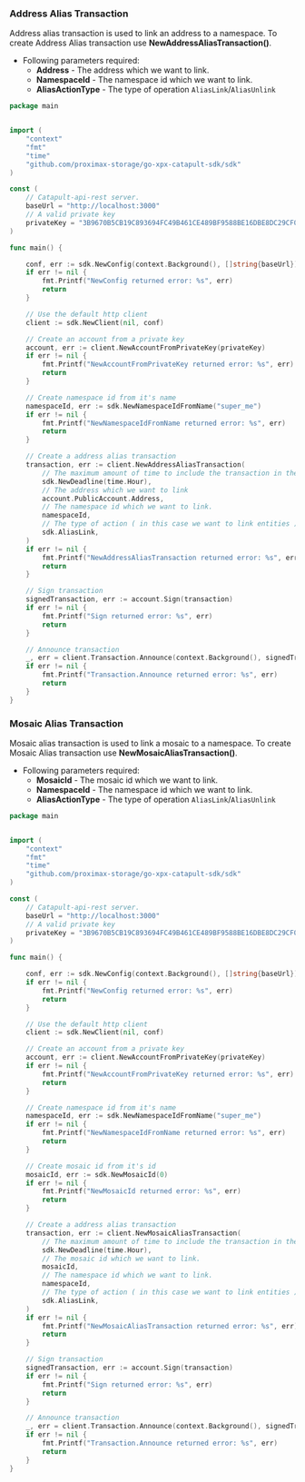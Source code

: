 ### Address Alias Transaction

Address alias transaction is used to link an address to a namespace.
To create Address Alias transaction use **NewAddressAliasTransaction()**.

- Following parameters required:
  - **Address** - The address which we want to link.
  - **NamespaceId** - The namespace id which we want to link.
  - **AliasActionType** - The type of operation `AliasLink`/`AliasUnlink`

```go
package main


import (
    "context"
    "fmt"
    "time"
    "github.com/proximax-storage/go-xpx-catapult-sdk/sdk"
)

const (
    // Catapult-api-rest server.
    baseUrl = "http://localhost:3000"
    // A valid private key
    privateKey = "3B9670B5CB19C893694FC49B461CE489BF9588BE16DBE8DC29CF06338133DEE6"
)

func main() {

    conf, err := sdk.NewConfig(context.Background(), []string{baseUrl})
    if err != nil {
        fmt.Printf("NewConfig returned error: %s", err)
        return
    }

    // Use the default http client
    client := sdk.NewClient(nil, conf)

    // Create an account from a private key
    account, err := client.NewAccountFromPrivateKey(privateKey)
    if err != nil {
        fmt.Printf("NewAccountFromPrivateKey returned error: %s", err)
        return
    }

    // Create namespace id from it's name
    namespaceId, err := sdk.NewNamespaceIdFromName("super_me")
    if err != nil {
        fmt.Printf("NewNamespaceIdFromName returned error: %s", err)
        return
    }

    // Create a address alias transaction
    transaction, err := client.NewAddressAliasTransaction(
        // The maximum amount of time to include the transaction in the blockchain.
        sdk.NewDeadline(time.Hour),
        // The address which we want to link
        account.PublicAccount.Address,
        // The namespace id which we want to link.
        namespaceId,
        // The type of action ( in this case we want to link entities ).
        sdk.AliasLink,
    )
    if err != nil {
        fmt.Printf("NewAddressAliasTransaction returned error: %s", err)
        return
    }

    // Sign transaction
    signedTransaction, err := account.Sign(transaction)
    if err != nil {
        fmt.Printf("Sign returned error: %s", err)
        return
    }

    // Announce transaction
    _, err = client.Transaction.Announce(context.Background(), signedTransaction)
    if err != nil {
        fmt.Printf("Transaction.Announce returned error: %s", err)
        return
    }
}
```

### Mosaic Alias Transaction

Mosaic alias transaction is used to link a mosaic to a namespace.
To create Mosaic Alias transaction use **NewMosaicAliasTransaction()**.

- Following parameters required:
  - **MosaicId** - The mosaic id which we want to link.
  - **NamespaceId** - The namespace id which we want to link.
  - **AliasActionType** - The type of operation `AliasLink`/`AliasUnlink`

```go
package main


import (
    "context"
    "fmt"
    "time"
    "github.com/proximax-storage/go-xpx-catapult-sdk/sdk"
)

const (
    // Catapult-api-rest server.
    baseUrl = "http://localhost:3000"
    // A valid private key
    privateKey = "3B9670B5CB19C893694FC49B461CE489BF9588BE16DBE8DC29CF06338133DEE6"
)

func main() {

    conf, err := sdk.NewConfig(context.Background(), []string{baseUrl})
    if err != nil {
        fmt.Printf("NewConfig returned error: %s", err)
        return
    }

    // Use the default http client
    client := sdk.NewClient(nil, conf)

    // Create an account from a private key
    account, err := client.NewAccountFromPrivateKey(privateKey)
    if err != nil {
        fmt.Printf("NewAccountFromPrivateKey returned error: %s", err)
        return
    }

    // Create namespace id from it's name
    namespaceId, err := sdk.NewNamespaceIdFromName("super_me")
    if err != nil {
        fmt.Printf("NewNamespaceIdFromName returned error: %s", err)
        return
    }

    // Create mosaic id from it's id
    mosaicId, err := sdk.NewMosaicId(0)
    if err != nil {
        fmt.Printf("NewMosaicId returned error: %s", err)
        return
    }

    // Create a address alias transaction
    transaction, err := client.NewMosaicAliasTransaction(
        // The maximum amount of time to include the transaction in the blockchain.
        sdk.NewDeadline(time.Hour),
        // The mosaic id which we want to link.
        mosaicId,
        // The namespace id which we want to link.
        namespaceId,
        // The type of action ( in this case we want to link entities ).
        sdk.AliasLink,
    )
    if err != nil {
        fmt.Printf("NewMosaicAliasTransaction returned error: %s", err)
        return
    }

    // Sign transaction
    signedTransaction, err := account.Sign(transaction)
    if err != nil {
        fmt.Printf("Sign returned error: %s", err)
        return
    }

    // Announce transaction
    _, err = client.Transaction.Announce(context.Background(), signedTransaction)
    if err != nil {
        fmt.Printf("Transaction.Announce returned error: %s", err)
        return
    }
}
```

